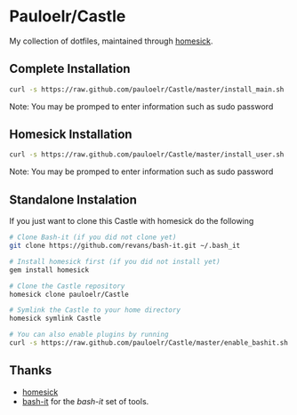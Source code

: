 Pauloelr/Castle
===============

My collection of dotfiles, maintained through [homesick](https://github.com/technicalpickles/homesick).

Complete Installation
---------------------

```sh
curl -s https://raw.github.com/pauloelr/Castle/master/install_main.sh | bash
```

Note: You may be promped to enter information such as sudo password

Homesick Installation
---------------------

```sh
curl -s https://raw.github.com/pauloelr/Castle/master/install_user.sh | bash
```

Note: You may be promped to enter information such as sudo password

Standalone Instalation
----------------------

If you just want to clone this Castle with homesick do the following

```sh
# Clone Bash-it (if you did not clone yet)
git clone https://github.com/revans/bash-it.git ~/.bash_it

# Install homesick first (if you did not install yet)
gem install homesick

# Clone the Castle repository
homesick clone pauloelr/Castle

# Symlink the Castle to your home directory
homesick symlink Castle

# You can also enable plugins by running
curl -s https://raw.github.com/pauloelr/Castle/master/enable_bashit.sh | bash
```

Thanks
------

* [homesick](https://github.com/technicalpickles/homesick)
* [bash-it](https://github.com/revans/bash-it) for the _bash-it_ set of tools.

